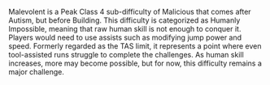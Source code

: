 Malevolent is a Peak Class 4 sub-difficulty of Malicious that comes after Autism, but before Building. This difficulty is categorized as Humanly Impossible, meaning that raw human skill is not enough to conquer it. Players would need to use assists such as modifying jump power and speed. Formerly regarded as the TAS limit, it represents a point where even tool-assisted runs struggle to complete the challenges. As human skill increases, more may become possible, but for now, this difficulty remains a major challenge.
